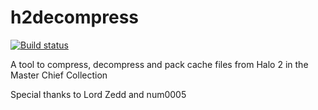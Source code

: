 # h2decompress
[![Build status](https://ci.appveyor.com/api/projects/status/0b1oxcs9284lfbcu?svg=true)](https://ci.appveyor.com/project/camden-smallwood/h2decompress)

A tool to compress, decompress and pack cache files from Halo 2 in the Master Chief Collection

Special thanks to Lord Zedd and num0005
